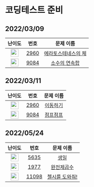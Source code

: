 # 코딩테스트 준비

## 2022/03/09 

| 난이도 | 번호 | 문제 이름 |
|:------:|:----:|:---------:|
| <img height="25px" width="25px" src="https://d2gd6pc034wcta.cloudfront.net/tier/7.svg"/> | [2960](https://www.acmicpc.net/problem/2960) | [에라토스테네스의 체](https://www.acmicpc.net/problem/2960) |
| <img height="25px" width="25px" src="https://static.solved.ac/tier_small/13.svg"/> | [9084](https://www.acmicpc.net/problem/1644) | [소수의 연속합](https://www.acmicpc.net/problem/1644) |

## 2022/03/11

| 난이도 | 번호 | 문제 이름 |
|:------:|:----:|:---------:|
| <img height="25px" width="25px" src="https://d2gd6pc034wcta.cloudfront.net/tier/10.svg"/> | [2960](https://www.acmicpc.net/problem/11048) | [이동하기](https://www.acmicpc.net/problem/11048) |
| <img height="25px" width="25px" src="https://static.solved.ac/tier_small/9.svg"/> | [9084](https://www.acmicpc.net/problem/11060) | [점프점프](https://www.acmicpc.net/problem/11060) |

## 2022/05/24

| 난이도 | 번호 | 문제 이름 |
|:------:|:----:|:---------:|
| <img height="25px" width="25px" src="https://d2gd6pc034wcta.cloudfront.net/tier/6.svg"/> | [5635](https://www.acmicpc.net/problem/5635) | [생일](https://www.acmicpc.net/problem/5635) |
| <img height="25px" width="25px" src="https://static.solved.ac/tier_small/5.svg"/> | [1977](https://www.acmicpc.net/problem/1977) | [완전제곱수](https://www.acmicpc.net/problem/1977) |
| <img height="25px" width="25px" src="https://static.solved.ac/tier_small/5.svg"/> | [11098](https://www.acmicpc.net/problem/11098) | [첼시를 도와줘!](https://www.acmicpc.net/problem/11098) |
